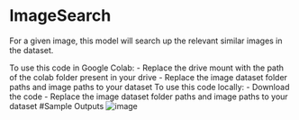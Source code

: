 # ImageSearch

For a given image, this model will search up the relevant similar images in the dataset. 

To use this code in Google Colab:
              - Replace the drive mount with the path of the colab folder present in your drive
              - Replace the image dataset folder paths and image paths to your dataset
To use this code locally:
              - Download the code
              - Replace the image dataset folder paths and image paths to your dataset
#Sample Outputs
![image](https://user-images.githubusercontent.com/73244900/148039698-d4849f8d-fe6f-4d01-a260-df3ca81dcf46.png)
